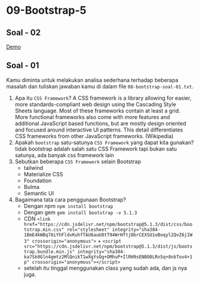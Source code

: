 # 09-Bootstrap-5
## Soal - 02
[Demo](https://moon3903.github.io/full-stack-web-assignments/09-Bootstrap-5/09-bootstrap-soal-02.html)
## Soal - 01
Kamu diminta untuk melakukan analisa sederhana terhadap beberapa masalah dan tuliskan jawaban kamu di dalam file `08-bootstrap-soal-01.txt`.
1. Apa itu `CSS Framework`?
   A CSS framework is a library allowing for easier, more standards-compliant web design using the Cascading Style Sheets language. Most of these frameworks contain at least a grid. More functional frameworks also come with more features and additional JavaScript based functions, but are mostly design oriented and focused around interactive UI patterns. This detail differentiates CSS frameworks from other JavaScript frameworks. (Wikipedia)
2. Apakah `bootstrap` satu-satunya `CSS Framework` yang dapat kita gunakan?
   tidak bootstrap adalah salah satu CSS Framework tapi bukan satu satunya, ada banyak css framework lain
3. Sebutkan beberapa `CSS Framework` selain Bootstrap
   - tailwind
   - Materialize CSS
   - Foundation
   - Bulma
   - Semantic UI
4. Bagaimana tata cara penggunaan Bootstrap?
   - Dengan npm `npm install bootstrap`
   - Dengan gem `gem install bootstrap -v 5.1.3`
   - CDN `<link href="https://cdn.jsdelivr.net/npm/bootstrap@5.1.3/dist/css/bootstrap.min.css" rel="stylesheet" integrity="sha384-1BmE4kWBq78iYhFldvKuhfTAU6auU8tT94WrHftjDbrCEXSU1oBoqyl2QvZ6jIW3" crossorigin="anonymous">` + `<script src="https://cdn.jsdelivr.net/npm/bootstrap@5.1.3/dist/js/bootstrap.bundle.min.js" integrity="sha384-ka7Sk0Gln4gmtz2MlQnikT1wXgYsOg+OMhuP+IlRH9sENBO0LRn5q+8nbTov4+1p" crossorigin="anonymous"></script>`
   - setelah itu tinggal menggunakan class yang sudah ada, dan js nya juga.